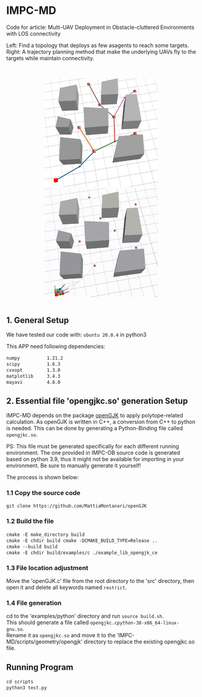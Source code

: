 # IMPC-MD
Code for article: Multi-UAV Deployment in Obstacle-cluttered Environments with LOS connectivity


Left: Find a topology that deploys as few asagents to reach some targets. 
Right: A trajectory planning method that make the underlying UAVs fly to the targets while maintain connectivity.

&nbsp;
<div align=center>
<img src="./images/fig-1.jpg" width=300>
<img src="./images/fig-2.gif" width=300>
</div>
&nbsp;


## 1. General Setup

We have tested our code with:
`ubuntu 20.0.4`
in python3

This APP need following dependencies:
```
numpy          1.21.2
scipy          1.6.3
cvxopt         1.3.0
matplotlib     3.4.3
mayavi         4.8.0
```

## 2. Essential file 'opengjkc.so' generation Setup

IMPC-MD depends on the package [openGJK](https://github.com/MattiaMontanari/openGJK#getting-started) to apply polytope-related calculation. As openGJK is written in C++, a conversion from C++ to python is needed. This can be done by generating a Python-Binding file called `opengjkc.so`.

PS: This file must be generated specifically for each different running environment. The one provided in IMPC-OB source code is generated based on python 3.9, thus it might not be available for importing in your environment. Be sure to manually generate it yourself!

The process is shown below:
### 1.1 Copy the source code  
    git clone https://github.com/MattiaMontanari/openGJK  
### 1.2 Build the file  
    cmake -E make_directory build  
    cmake -E chdir build cmake -DCMAKE_BUILD_TYPE=Release ..   
    cmake --build build  
    cmake -E chdir build/examples/c ./example_lib_opengjk_ce  
### 1.3 File location adjustment  
Move the 'openGJK.c' file from the root directory to the 'src' directory, then open it and delete all keywords named `restrict`.  
### 1.4 File generation  
cd to the 'examples/python' directory and run ```source build.sh```.  
This should generate a file called `opengjkc.cpython-38-x86_64-linux-gnu.so`.  
Rename it as `opengjkc.so` and move it to the 'IMPC-MD/scripts/geometry/opengjk' directory to replace the existing opengjkc.so file.  


## Running Program
```
cd scripts
python3 test.py
```
